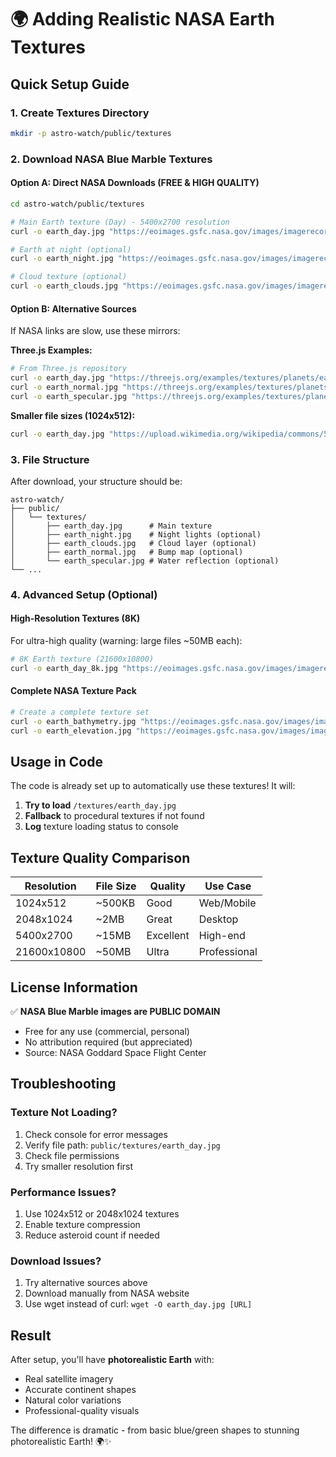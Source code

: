 # 🌍 Adding Realistic NASA Earth Textures

## Quick Setup Guide

### 1. Create Textures Directory
```bash
mkdir -p astro-watch/public/textures
```

### 2. Download NASA Blue Marble Textures

#### Option A: Direct NASA Downloads (FREE & HIGH QUALITY)
```bash
cd astro-watch/public/textures

# Main Earth texture (Day) - 5400x2700 resolution
curl -o earth_day.jpg "https://eoimages.gsfc.nasa.gov/images/imagerecords/73000/73909/world.topo.bathy.200412.3x5400x2700.jpg"

# Earth at night (optional)
curl -o earth_night.jpg "https://eoimages.gsfc.nasa.gov/images/imagerecords/79000/79765/dnb_land_ocean_ice.2012.54000x27000_geo.jpg"

# Cloud texture (optional)
curl -o earth_clouds.jpg "https://eoimages.gsfc.nasa.gov/images/imagerecords/57000/57747/cloud_combined_2048.jpg"
```

#### Option B: Alternative Sources
If NASA links are slow, use these mirrors:

**Three.js Examples:**
```bash
# From Three.js repository
curl -o earth_day.jpg "https://threejs.org/examples/textures/planets/earth_atmos_2048.jpg"
curl -o earth_normal.jpg "https://threejs.org/examples/textures/planets/earth_normal_2048.jpg"
curl -o earth_specular.jpg "https://threejs.org/examples/textures/planets/earth_specular_2048.jpg"
```

**Smaller file sizes (1024x512):**
```bash
curl -o earth_day.jpg "https://upload.wikimedia.org/wikipedia/commons/5/56/Blue_Marble_Next_Generation_%2B_topography_%2B_bathymetry.jpg"
```

### 3. File Structure
After download, your structure should be:
```
astro-watch/
├── public/
│   └── textures/
│       ├── earth_day.jpg      # Main texture
│       ├── earth_night.jpg    # Night lights (optional)
│       ├── earth_clouds.jpg   # Cloud layer (optional)
│       ├── earth_normal.jpg   # Bump map (optional)
│       └── earth_specular.jpg # Water reflection (optional)
└── ...
```

### 4. Advanced Setup (Optional)

#### High-Resolution Textures (8K)
For ultra-high quality (warning: large files ~50MB each):
```bash
# 8K Earth texture (21600x10800)
curl -o earth_day_8k.jpg "https://eoimages.gsfc.nasa.gov/images/imagerecords/73000/73909/world.topo.bathy.200412.3x21600x10800.jpg"
```

#### Complete NASA Texture Pack
```bash
# Create a complete texture set
curl -o earth_bathymetry.jpg "https://eoimages.gsfc.nasa.gov/images/imagerecords/73000/73934/world.200412.3x5400x2700.jpg"
curl -o earth_elevation.jpg "https://eoimages.gsfc.nasa.gov/images/imagerecords/73000/73938/world.200407.3x5400x2700.jpg"
```

## Usage in Code

The code is already set up to automatically use these textures! It will:

1. **Try to load** `/textures/earth_day.jpg`
2. **Fallback** to procedural textures if not found
3. **Log** texture loading status to console

## Texture Quality Comparison

| Resolution | File Size | Quality | Use Case |
|------------|-----------|---------|----------|
| 1024x512   | ~500KB    | Good    | Web/Mobile |
| 2048x1024  | ~2MB      | Great   | Desktop |
| 5400x2700  | ~15MB     | Excellent | High-end |
| 21600x10800| ~50MB     | Ultra   | Professional |

## License Information

✅ **NASA Blue Marble images are PUBLIC DOMAIN**
- Free for any use (commercial, personal)
- No attribution required (but appreciated)
- Source: NASA Goddard Space Flight Center

## Troubleshooting

### Texture Not Loading?
1. Check console for error messages
2. Verify file path: `public/textures/earth_day.jpg`
3. Check file permissions
4. Try smaller resolution first

### Performance Issues?
1. Use 1024x512 or 2048x1024 textures
2. Enable texture compression
3. Reduce asteroid count if needed

### Download Issues?
1. Try alternative sources above
2. Download manually from NASA website
3. Use wget instead of curl: `wget -O earth_day.jpg [URL]`

## Result
After setup, you'll have **photorealistic Earth** with:
- Real satellite imagery
- Accurate continent shapes
- Natural color variations
- Professional-quality visuals

The difference is dramatic - from basic blue/green shapes to stunning photorealistic Earth! 🌍✨